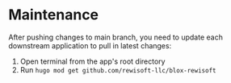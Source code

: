 # Maintenance
After pushing changes to main branch, you need to update each downstream application to pull in latest changes:
1. Open terminal from the app's root directory
2. Run `hugo mod get github.com/rewisoft-llc/blox-rewisoft`
